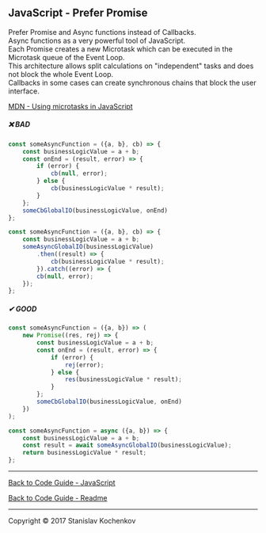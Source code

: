 ## JavaScript - Prefer Promise

Prefer Promise and Async functions instead of Callbacks.  
Async functions as a very powerful tool of JavaScript.   
Each Promise creates a new Microtask which can be executed in the Microtask queue of the Event Loop.   
This architecture allows split calculations on "independent" tasks and does not block the whole Event Loop.   
Callbacks in some cases can create synchronous chains that block the user interface.

[MDN - Using microtasks in JavaScript](https://developer.mozilla.org/en-US/docs/Web/API/HTML_DOM_API/Microtask_guide)

##### ❌ BAD

```javascript
const someAsyncFunction = ({a, b}, cb) => {
    const businessLogicValue = a + b;
    const onEnd = (result, error) => {
        if (error) {
            cb(null, error);
        } else {
            cb(businessLogicValue * result);
        }
    };
    someCbGlobalIO(businessLogicValue, onEnd)
};

const someAsyncFunction = ({a, b}, cb) => {
    const businessLogicValue = a + b;
    someAsyncGlobalIO(businessLogicValue)
        .then((result) => {
            cb(businessLogicValue * result);
        }).catch((error) => {
        cb(null, error);
    });
};
```

##### ✔ GOOD

```javascript
const someAsyncFunction = ({a, b}) => (
    new Promise((res, rej) => {
        const businessLogicValue = a + b;
        const onEnd = (result, error) => {
            if (error) {
                rej(error);
            } else {
                res(businessLogicValue * result);
            }
        };
        someCbGlobalIO(businessLogicValue, onEnd)
    })
);

const someAsyncFunction = async ({a, b}) => {
    const businessLogicValue = a + b;
    const result = await someAsyncGlobalIO(businessLogicValue);
    return businessLogicValue * result;
};
```

---

[Back to Code Guide - JavaScript](https://github.com/UserBug/codeGuide/tree/v2/docs/javaScript)

[Back to Code Guide - Readme](https://github.com/UserBug/codeGuide/tree/v2)

---
Copyright © 2017 Stanislav Kochenkov 